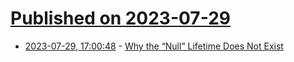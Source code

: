 # [Published on 2023-07-29](index.md)

* [2023-07-29, 17:00:48](https://lobste.rs/s/vl7k0z/why_null_lifetime_does_not_exist) - [Why the “Null” Lifetime Does Not Exist](https://sabrinajewson.org/blog/null-lifetime)
